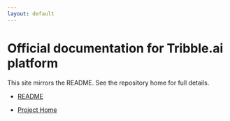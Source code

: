 ```yaml
---
layout: default
---
```


# Official documentation for Tribble.ai platform

This site mirrors the README. See the repository home for full details.

- [README](./README.md)

- [Project Home](https://trytribble.com)
